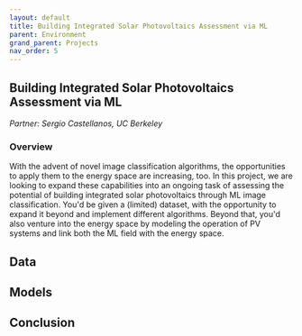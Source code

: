 ```yaml
---
layout: default
title: Building Integrated Solar Photovoltaics Assessment via ML
parent: Environment
grand_parent: Projects 
nav_order: 5
---
```


## Building Integrated Solar Photovoltaics Assessment via ML
*Partner: Sergio Castellanos, UC Berkeley*

### Overview

With the advent of novel image classification algorithms, the opportunities to apply them to the energy space are increasing, too. In this project, we are looking to expand these capabilities into an ongoing task of assessing the potential of building integrated solar photovoltaics through ML image classification. You'd be given a (limited) dataset, with the opportunity to expand it beyond and implement different algorithms. Beyond that, you'd also venture into the energy space by modeling the operation of PV systems and link both the ML field with the energy space.

## Data

## Models

## Conclusion


```python

```